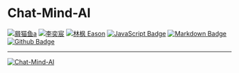 # Chat-Mind-AI 

[![屑猫鱼a](https://img.shields.io/badge/屑猫鱼a-66ccff)](https://github.com/zybqw/) 
[![李奕宸](https://img.shields.io/badge/李奕宸-66ccff)](https://github.com/AWSkyHalgodooDLYC) 
[![林枫 Eason](https://img.shields.io/badge/林枫%20Eason-66ccff)](https://github.com/ylfdgithub) 
[![JavaScript Badge](https://img.shields.io/badge/-JavaScript-66ccff?style=flat&logo=JavaScript&logoColor=white)](https://github.com/zybqw/)
[![Markdown Badge](https://img.shields.io/badge/-Markdown-66ccff?style=flat&logo=Markdown&logoColor=white)](https://github.com/zybqw/)
[![Github Badge](https://img.shields.io/badge/-Github%20-66ccff?style=flat&logo=Github&logoColor=white)](https://github.com/zybqw/)

---

[![Chat-Mind-AI](https://github-readme-stats.vercel.app/api/pin/?username=zybqw&repo=Chat-Mind-AI&theme=shadow_blue)](https://github.com/zybqw/Chat-Mind-AI)
